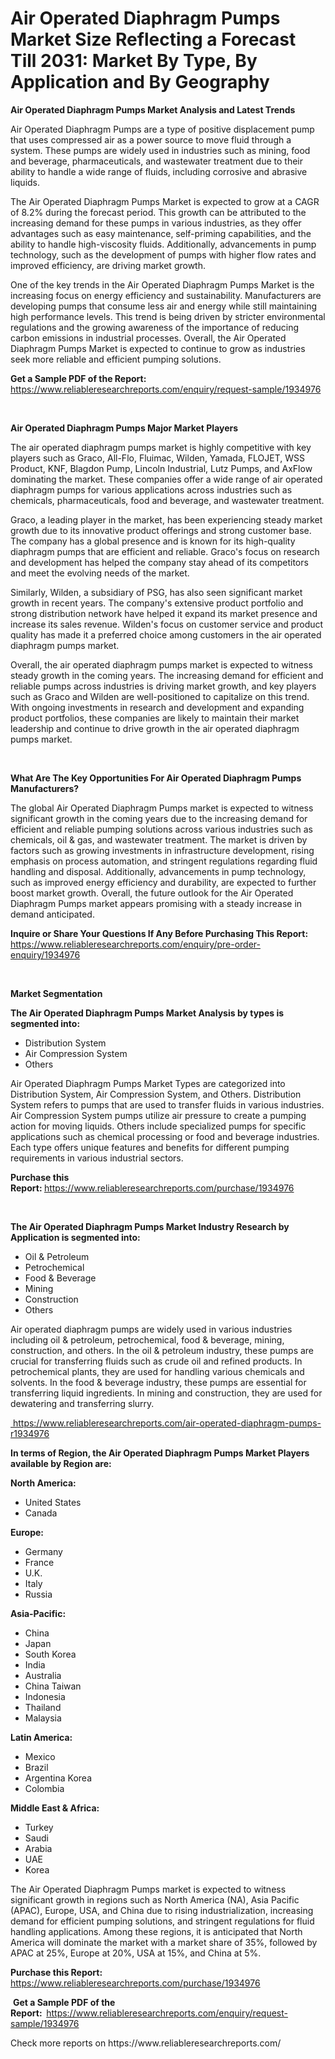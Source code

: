 <p><h1>Air Operated Diaphragm Pumps Market Size Reflecting a Forecast Till 2031: Market By Type, By Application and By Geography</h1></p><p><strong>Air Operated Diaphragm Pumps Market Analysis and Latest Trends</strong></p>
<p><p>Air Operated Diaphragm Pumps are a type of positive displacement pump that uses compressed air as a power source to move fluid through a system. These pumps are widely used in industries such as mining, food and beverage, pharmaceuticals, and wastewater treatment due to their ability to handle a wide range of fluids, including corrosive and abrasive liquids.</p><p>The Air Operated Diaphragm Pumps Market is expected to grow at a CAGR of 8.2% during the forecast period. This growth can be attributed to the increasing demand for these pumps in various industries, as they offer advantages such as easy maintenance, self-priming capabilities, and the ability to handle high-viscosity fluids. Additionally, advancements in pump technology, such as the development of pumps with higher flow rates and improved efficiency, are driving market growth.</p><p>One of the key trends in the Air Operated Diaphragm Pumps Market is the increasing focus on energy efficiency and sustainability. Manufacturers are developing pumps that consume less air and energy while still maintaining high performance levels. This trend is being driven by stricter environmental regulations and the growing awareness of the importance of reducing carbon emissions in industrial processes. Overall, the Air Operated Diaphragm Pumps Market is expected to continue to grow as industries seek more reliable and efficient pumping solutions.</p></p>
<p><strong>Get a Sample PDF of the Report:&nbsp;</strong> <a href="https://www.reliableresearchreports.com/enquiry/request-sample/1934976">https://www.reliableresearchreports.com/enquiry/request-sample/1934976</a></p>
<p>&nbsp;</p>
<p><strong>Air Operated Diaphragm Pumps Major Market Players</strong></p>
<p><p>The air operated diaphragm pumps market is highly competitive with key players such as Graco, All-Flo, Fluimac, Wilden, Yamada, FLOJET, WSS Product, KNF, Blagdon Pump, Lincoln Industrial, Lutz Pumps, and AxFlow dominating the market. These companies offer a wide range of air operated diaphragm pumps for various applications across industries such as chemicals, pharmaceuticals, food and beverage, and wastewater treatment.</p><p>Graco, a leading player in the market, has been experiencing steady market growth due to its innovative product offerings and strong customer base. The company has a global presence and is known for its high-quality diaphragm pumps that are efficient and reliable. Graco's focus on research and development has helped the company stay ahead of its competitors and meet the evolving needs of the market.</p><p>Similarly, Wilden, a subsidiary of PSG, has also seen significant market growth in recent years. The company's extensive product portfolio and strong distribution network have helped it expand its market presence and increase its sales revenue. Wilden's focus on customer service and product quality has made it a preferred choice among customers in the air operated diaphragm pumps market.</p><p>Overall, the air operated diaphragm pumps market is expected to witness steady growth in the coming years. The increasing demand for efficient and reliable pumps across industries is driving market growth, and key players such as Graco and Wilden are well-positioned to capitalize on this trend. With ongoing investments in research and development and expanding product portfolios, these companies are likely to maintain their market leadership and continue to drive growth in the air operated diaphragm pumps market.</p></p>
<p>&nbsp;</p>
<p><strong>What Are The Key Opportunities For Air Operated Diaphragm Pumps Manufacturers?</strong></p>
<p><p>The global Air Operated Diaphragm Pumps market is expected to witness significant growth in the coming years due to the increasing demand for efficient and reliable pumping solutions across various industries such as chemicals, oil & gas, and wastewater treatment. The market is driven by factors such as growing investments in infrastructure development, rising emphasis on process automation, and stringent regulations regarding fluid handling and disposal. Additionally, advancements in pump technology, such as improved energy efficiency and durability, are expected to further boost market growth. Overall, the future outlook for the Air Operated Diaphragm Pumps market appears promising with a steady increase in demand anticipated.</p></p>
<p><strong>Inquire or Share Your Questions If Any Before Purchasing This Report:</strong> <a href="https://www.reliableresearchreports.com/enquiry/pre-order-enquiry/1934976">https://www.reliableresearchreports.com/enquiry/pre-order-enquiry/1934976</a></p>
<p>&nbsp;</p>
<p><strong>Market Segmentation</strong></p>
<p><strong>The Air Operated Diaphragm Pumps Market Analysis by types is segmented into:</strong></p>
<p><ul><li>Distribution System</li><li>Air Compression System</li><li>Others</li></ul></p>
<p><p>Air Operated Diaphragm Pumps Market Types are categorized into Distribution System, Air Compression System, and Others. Distribution System refers to pumps that are used to transfer fluids in various industries. Air Compression System pumps utilize air pressure to create a pumping action for moving liquids. Others include specialized pumps for specific applications such as chemical processing or food and beverage industries. Each type offers unique features and benefits for different pumping requirements in various industrial sectors.</p></p>
<p><strong>Purchase this Report:&nbsp;</strong><a href="https://www.reliableresearchreports.com/purchase/1934976">https://www.reliableresearchreports.com/purchase/1934976</a></p>
<p>&nbsp;</p>
<p><strong>The Air Operated Diaphragm Pumps Market Industry Research by Application is segmented into:</strong></p>
<p><ul><li>Oil & Petroleum</li><li>Petrochemical</li><li>Food & Beverage</li><li>Mining</li><li>Construction</li><li>Others</li></ul></p>
<p><p>Air operated diaphragm pumps are widely used in various industries including oil & petroleum, petrochemical, food & beverage, mining, construction, and others. In the oil & petroleum industry, these pumps are crucial for transferring fluids such as crude oil and refined products. In petrochemical plants, they are used for handling various chemicals and solvents. In the food & beverage industry, these pumps are essential for transferring liquid ingredients. In mining and construction, they are used for dewatering and transferring slurry.</p></p>
<p><a href="https://www.reliableresearchreports.com/air-operated-diaphragm-pumps-r1934976">&nbsp;https://www.reliableresearchreports.com/air-operated-diaphragm-pumps-r1934976</a></p>
<p><strong>In terms of Region, the Air Operated Diaphragm Pumps Market Players available by Region are:</strong></p>
<p>
    <p> <strong> North America: </strong>
        <ul>
            <li>United States</li>
            <li>Canada</li>
        </ul>
        </p> 
    <p> <strong> Europe: </strong>
        <ul>
            <li>Germany</li>
            <li>France</li>
            <li>U.K.</li>
            <li>Italy</li>
            <li>Russia</li>
        </ul>
        </p> 
    <p> <strong> Asia-Pacific: </strong>
        <ul>
            <li>China</li>
            <li>Japan</li>
            <li>South Korea</li>
            <li>India</li>
            <li>Australia</li>
            <li>China Taiwan</li>
            <li>Indonesia</li>
            <li>Thailand</li>
            <li>Malaysia</li>
        </ul>
        </p> 
    <p> <strong> Latin America: </strong>
        <ul>
            <li>Mexico</li>
            <li>Brazil</li>
            <li>Argentina Korea</li>
            <li>Colombia</li>
        </ul>
        </p> 
    <p> <strong> Middle East & Africa: </strong>
        <ul>
            <li>Turkey</li>
            <li>Saudi</li>
            <li>Arabia</li>
            <li>UAE</li>
            <li>Korea</li>
        </ul>
    </p>
    </p>
<p><p>The Air Operated Diaphragm Pumps market is expected to witness significant growth in regions such as North America (NA), Asia Pacific (APAC), Europe, USA, and China due to rising industrialization, increasing demand for efficient pumping solutions, and stringent regulations for fluid handling applications. Among these regions, it is anticipated that North America will dominate the market with a market share of 35%, followed by APAC at 25%, Europe at 20%, USA at 15%, and China at 5%.</p></p>
<p><strong>Purchase this Report: </strong><a href="https://www.reliableresearchreports.com/purchase/1934976">https://www.reliableresearchreports.com/purchase/1934976</a></p>
<p>&nbsp;<strong>Get a Sample PDF of the Report:&nbsp;&nbsp;</strong><a href="https://www.reliableresearchreports.com/enquiry/request-sample/1934976">https://www.reliableresearchreports.com/enquiry/request-sample/1934976</a></p>
<p><strong></strong></p>
<p>Check more reports on https://www.reliableresearchreports.com/</p>